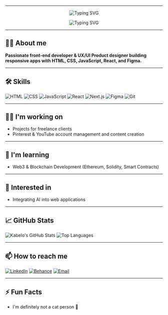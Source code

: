 

---


<div align="center">

<!-- First part: AI - Front-End Developer & (blue) -->
![Typing SVG](https://readme-typing-svg.herokuapp.com?font=Fira+Code&size=36&pause=1000&color=1E90FF&background=FFFFFF&width=450&lines=AI+-+Front-End+Developer+&)

<!-- Second part: UX/UI Product Design (black, smaller font) -->
![Typing SVG](https://readme-typing-svg.herokuapp.com?font=Fira+Code&size=28&pause=1000&color=000000&background=FFFFFF&width=400&lines=UX/UI+Product+Design)

</div>



---


## 👨‍💻 About me


**Passionate front-end developer & UX/UI Product designer building responsive apps with HTML, CSS, JavaScript, React, and Figma.**

---

## 🛠️ Skills
![HTML](https://img.shields.io/badge/HTML-E34F26?style=for-the-badge&logo=html5&logoColor=white)
![CSS](https://img.shields.io/badge/CSS-1572B6?style=for-the-badge&logo=css3&logoColor=white)
![JavaScript](https://img.shields.io/badge/JavaScript-F7DF1E?style=for-the-badge&logo=javascript&logoColor=black)
![React](https://img.shields.io/badge/React-61DAFB?style=for-the-badge&logo=react&logoColor=black)
![Next.js](https://img.shields.io/badge/Next.js-000000?style=for-the-badge&logo=nextdotjs&logoColor=white)
![Figma](https://img.shields.io/badge/Figma-F24E1E?style=for-the-badge&logo=figma&logoColor=white)
![Git](https://img.shields.io/badge/Git-F05032?style=for-the-badge&logo=git&logoColor=white)

---

## 🧑‍🚀 I'm working on
- Projects for freelance clients  
- Pinterest & YouTube account management and content creation

---

## 🌱 I'm learning
- Web3 & Blockchain Development (Ethereum, Solidity, Smart Contracts)

---
 
## 🤖 Interested in
- Integrating AI into web applications  

---

## 📈 GitHub Stats
![Kabelo's GitHub Stats](https://github-readme-stats.vercel.app/api?username=KabeloM13&show_icons=true&theme=radical)
![Top Languages](https://github-readme-stats.vercel.app/api/top-langs/?username=KabeloM13&layout=compact&theme=radical)

---

## 📫 How to reach me
[![LinkedIn](https://img.shields.io/badge/LinkedIn-0A66C2?style=for-the-badge&logo=linkedin&logoColor=white)](https://www.linkedin.com/in/kabelo-m-9a0555128/)
[![Behance](https://img.shields.io/badge/Behance-1769FF?style=for-the-badge&logo=behance&logoColor=white)](https://www.behance.net/kabelomaitisa1)
[![Email](https://img.shields.io/badge/Email-D14836?style=for-the-badge&logo=gmail&logoColor=white)](mailto:kabelodesigns777@gmail.com)

---

## ⚡ Fun Facts
- I'm definitely not a cat person 🐶  


